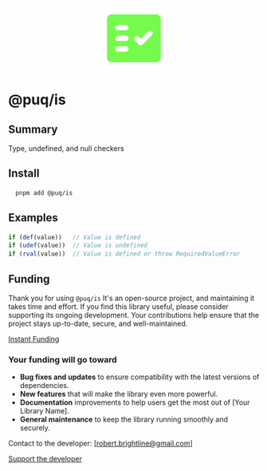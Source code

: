 <p align="center">
  <img src="https://raw.githubusercontent.com/rbrightline/puq/refs/heads/main/libs/is/favicon.png" alt="Logo" />
</p>

# @puq/is

## Summary

Type, undefined, and null checkers

## Install

```bash
  pnpm add @puq/is
```

## Examples

```ts
if (def(value))   // Value is defined
if (udef(value))  // Value is undefined
if (rval(value))  // Value is defined or throw RequiredValueError
```

## Funding

Thank you for using `@puq/is` It's an open-source project, and maintaining it takes time and effort. If you find this library useful, please consider supporting its ongoing development. Your contributions help ensure that the project stays up-to-date, secure, and well-maintained.

[Instant Funding](https://cash.app/$puqlib)

### Your funding will go toward

- **Bug fixes and updates** to ensure compatibility with the latest versions of dependencies.
- **New features** that will make the library even more powerful.
- **Documentation** improvements to help users get the most out of [Your Library Name].
- **General maintenance** to keep the library running smoothly and securely.

Contact to the developer: [robert.brightline@gmail.com]

[Support the developer](https://cash.app/$puqlib)
